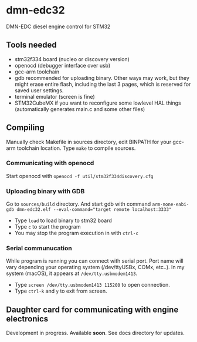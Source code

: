 # dmn-edc32
DMN-EDC diesel engine control for STM32 

## Tools needed
* stm32f334 board (nucleo or discovery version)
* openocd (debugger interface over usb)
* gcc-arm toolchain
* gdb recommended for uploading binary. Other ways may work, but they might erase entire flash, including the last 3 pages, which is reserved for saved user settings.
* terminal emulator (screen is fine)
* STM32CubeMX if you want to reconfigure some lowlevel HAL things (automatically generates main.c and some other files)

## Compiling
Manually check Makefile in sources directory, edit BINPATH for your gcc-arm toolchain location. Type `make` to compile sources.

### Communicating with openocd

Start openocd with `openocd -f util/stm32f334discovery.cfg`

### Uploading binary with GDB

Go to `sources/build` directory. And start gdb with command `arm-none-eabi-gdb dmn-edc32.elf --eval-command="target remote localhost:3333"`

* Type `load` to load binary to stm32 board
* Type `c` to start the program
* You may stop the program execution in with `ctrl-c`

### Serial communucation

While program is running you can connect with serial port. Port name will vary depending your operating system (/dev/ttyUSBx, COMx, etc..). In my system (macOS), it appears at `/dev/tty.usbmodem1413`.

* Type `screen /dev/tty.usbmodem1413 115200` to open connection.
* Type `ctrl-k` and `y` to exit from screen.

## Daughter card for communicating with engine electronics

Development in progress. Available **soon**. See docs directory for updates.

